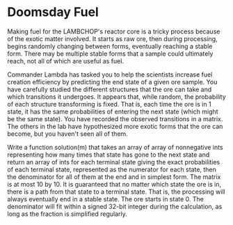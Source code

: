 Doomsday Fuel
=============

Making fuel for the LAMBCHOP's reactor core is a tricky process because 
of the exotic matter involved. It starts as raw ore, then during processing, 
begins randomly changing between forms, eventually reaching a stable form. 
There may be multiple stable forms that a sample could ultimately reach, 
not all of which are useful as fuel. 

Commander Lambda has tasked you to help the scientists increase fuel 
creation efficiency by predicting the end state of a given ore sample. 
You have carefully studied the different structures that the ore can take 
and which transitions it undergoes. It appears that, while random, the 
probability of each structure transforming is fixed. That is, each time 
the ore is in 1 state, it has the same probabilities of entering the next 
state (which might be the same state).  You have recorded the observed 
transitions in a matrix. The others in the lab have hypothesized more 
exotic forms that the ore can become, but you haven't seen all of them.

Write a function solution(m) that takes an array of array of nonnegative 
ints representing how many times that state has gone to the next state and 
return an array of ints for each terminal state giving the exact probabilities 
of each terminal state, represented as the numerator for each state, then the 
denominator for all of them at the end and in simplest form. The matrix is 
at most 10 by 10. It is guaranteed that no matter which state the ore is in, 
there is a path from that state to a terminal state. That is, the processing 
will always eventually end in a stable state. The ore starts in state 0. The 
denominator will fit within a signed 32-bit integer during the calculation, 
as long as the fraction is simplified regularly. 
